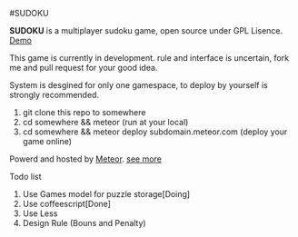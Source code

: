 #SUDOKU

**SUDOKU** is a multiplayer sudoku game, open source under GPL Lisence. [Demo](http://sudoku.meteor.com)

This game is currently in development. rule and interface is uncertain, fork me and pull request for your good idea.

System is desgined for only one gamespace, to deploy by yourself is strongly recommended.

1. git clone this repo to somewhere
2. cd somewhere && meteor (run at your local)
3. cd somewhere && meteor deploy subdomain.meteor.com (deploy your game online)

Powerd and hosted by [Meteor](http://www.meteor.com). [see more](https://github.com/meteor/meteor)

Todo list

1. Use Games model for puzzle storage[Doing]
2. Use coffeescript[Done]
3. Use Less
4. Design Rule (Bouns and Penalty)

